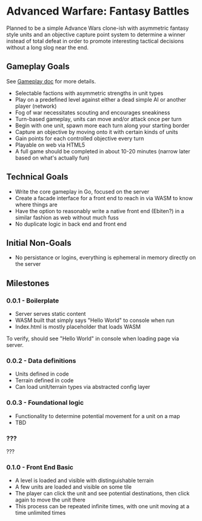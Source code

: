 # Advanced Warfare: Fantasy Battles

Planned to be a simple Advance Wars clone-ish with asymmetric fantasy style units
and an objective capture point system to determine a winner instead of total defeat
in order to promote interesting tactical decisions without a long slog near the end.

## Gameplay Goals

See [Gameplay doc](docs/Gameplay.md) for more details.

* Selectable factions with asymmetric strengths in unit types
* Play on a predefined level against either a dead simple AI or another player (network)
* Fog of war necessitates scouting and encourages sneakiness
* Turn-based gameplay, units can move and/or attack once per turn
* Begin with one unit, spawn more each turn along your starting border
* Capture an objective by moving onto it with certain kinds of units
* Gain points for each controlled objective every turn
* Playable on web via HTML5
* A full game should be completed in about 10-20 minutes (narrow later based on what's actually fun)

## Technical Goals

* Write the core gameplay in Go, focused on the server
* Create a facade interface for a front end to reach in via WASM to know where things are
* Have the option to reasonably write a native front end (Ebiten?) in a similar fashion as web without much fuss
* No duplicate logic in back end and front end

## Initial Non-Goals

* No persistance or logins, everything is ephemeral in memory directly on the server

## Milestones

### 0.0.1 - Boilerplate

* Server serves static content
* WASM built that simply says "Hello World" to console when run
* Index.html is mostly placeholder that loads WASM

To verify, should see "Hello World" in console when loading page via server.

### 0.0.2 - Data definitions

* Units defined in code
* Terrain defined in code
* Can load unit/terrain types via abstracted config layer

### 0.0.3 - Foundational logic

* Functionality to determine potential movement for a unit on a map
* TBD

### ???

???

### 0.1.0 - Front End Basic

* A level is loaded and visible with distinguishable terrain
* A few units are loaded and visible on some tile
* The player can click the unit and see potential destinations, then click again to move the unit there
* This process can be repeated infinite times, with one unit moving at a time unlimited times

